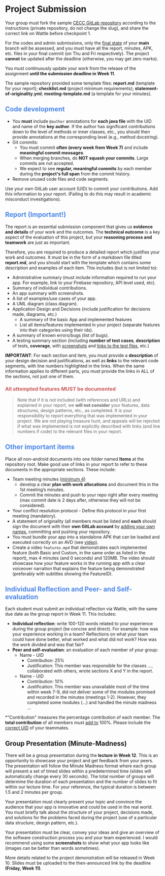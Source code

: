 # Project Submission

Your group must fork the sample [CECC GitLab repository](https://gitlab.cecs.anu.edu.au/comp2100/group-project/gp-24s2) according to the instructions (private repository, do not change the slug), and share the correct link on Wattle before checkpoint 1.

For the codes and admin submissions, only the <u>final state</u> of your **main** 
branch will be assessed, and you must have all the report, minutes, APK, etc. 
files in your final commit (on Thu and Fri respectively). The project **cannot** 
be updated after the deadline (otherwise, you may get zero marks).

You must continuously update your work from the release of the assignment 
**until the submission deadline in Week 11**.

The sample repository provided some template files: **report.md** (template for your report); **checklist.md** (project minimum requirements); **statement-of-originality.yml**; **meeting-template.md** (a template for your minutes).


## <span style="color:#4a86e8">Code development</span>

- You **must** include `@author` annotations for **each java file** with the UID and name of the **key author**. If the author has significant contributions down to the level of methods or inner classes, etc., you should then provide annotations at the corresponding level (e.g., method docstring).
- Git commits:
  - You must commit **often (every week from Week 7)** and include **meaningful commit messages**.
  - When merging branches, do **NOT squash your commits**. Large commits are not accepted.
  - We expect to see **regular, meaningful commits** by each member during the **project's full span** from the commit history.
- Remove unused code files and code segments.

Use your own GitLab user account (UID) to commit your contributions. Add this information to your report. (Failing to do this may result in academic misconduct investigations).


## <span style="color:#4a86e8">Report (Important!)</span>
The report is an essential submission component that gives us **evidence and details** 
of your work and the outcomes. The **technical outcome** is a key aspect of the 
evaluation of this project, but your **reasoning process and teamwork** are just as important.

Therefore, you are required to produce a detailed report which justifies your work 
and outcomes. It must be in the form of a markdown file titled **report.md**, and 
you should start with the template which contains some description and examples of 
each item. This includes (but is not limited to):
- Administrative summary (must include information required to run your app. For example, link to your Firebase repository, API level used, etc).
- Summary of individual contributions.
- An app summary with screenshots.
- A list of examples/use cases of your app.
- A UML diagram (class diagram).
- Application Design and Decisions (include justification for decisions made, diagrams, etc.)
  - A summary of the basic App and implemented features
  - List all items/features implemented in your project (separate features into their categories using their ids).
- A summary of known errors/bugs (list of bugs).
- A testing summary section (including **number of test cases**, **description** of tests, 
  **coverage**, with <u>screenshots</u> and <u>links to the test files</u>, etc.)

**IMPORTANT**: For each section and item, you must provide a **description** of your 
design decision and justifications, as well as **links** to the relevant code segments, 
with line numbers highlighted in the links. When the same information applies to 
different parts, you must provide the links in ALL of the sections, not just one of them.

### <span style="color:#c95757">All attempted features MUST be documented</span>

> Note that if it is not included (with references and URLs) and explained in your report, we **will not consider** your features, data structures, design patterns, etc., as completed. It is your responsibility to report everything that was implemented in your project. We are not playing treasure hunt, and appeals will be rejected if what was implemented is not explicitly described with links (and line numbers if code) to the relevant files in your report.


## <span style="color:#4a86e8">Other important items</span>

Place all non-android documents into one folder named **Items** at the repository root. 
Make good use of links in your report to refer to these documents in the appropriate sections. These include:

- Team meeting minutes (<u>minimum 4)</u>
  - develop a clear **plan with work allocations** and document this in the 1st meeting’s minutes.
  - Commit the minutes and push to your repo right after every meeting (max commit date is 2 days after, otherwise they will not be considered).
- Your conflict resolution protocol - Define this protocol in your first meeting (mandatory).
- A statement of originality (all members must be listed and **each** should
  sign the document with their **own GitLab account** by <u>adding your own names,</u> committing and pushing your repository.
- You must bundle your app into a standalone APK that can be loaded and
  executed correctly on an AVD (see
  [<u>video)</u>](https://gitlab.cecs.anu.edu.au/comp2100/student-resources/comp2100-lab-videos/-/blob/main/gp-resources/GPAPKGenerationGuide.mp4?ref_type=heads).
- Create a video `features.mp4` that demonstrates each implemented feature (both Basic and Custom, in the same order as listed in the report), max 4 minutes (and 0 seconds) and 120MB. The video should showcase how your feature works in the running app with a clear voiceover narration that explains the feature being demonstrated (preferably with subtitles showing the FeatureID).


## <span style="color:#4a86e8">Individual Reflection and Peer- and Self-evaluation</span>

Each student must submit an individual reflection via Wattle, with the same due date as the group report in Week 11. This includes:

- **Individual reflection**: write 100-120 words related to your experience during the group project (be concise and direct). For example: how was your experience working in a team? Reflections on what your team could have done better, what worked and what did not work? How was the work divided and was that fair?
- **Peer and self-evaluation**: an evaluation of each member of your group:
  - Name - UID
    - Contribution: 25%
    - Justification: This member was responsible for the classes …, collaborated with others, wrote sections X and Y in the report.
  - Name - UID
    - Contribution: 10%
    - Justification: This member was unavailable most of the time within week 7-9, did not deliver some of the modules promised and recorded in the minutes (meetings 1-2). However, they completed some modules (…) and handled the minute madness ...

*"Contribution" measures the percentage contribution of each member. The **total contribution** of all members must <u>add to</u> 100%. Please include the <u>correct UID</u> of your teammates.

## Group Presentation (Minute-Madness)

There will be a group presentation during the **lecture in Week 12**. This is an opportunity to showcase your project and get feedback from your peers. The presentation will follow the Minute Madness format where each group will present a set of timed slides within a predetermined time (slides will automatically change every 30 seconds). The total number of groups will determine the duration of each presentation and the number of slides to fit within our lecture time. For your reference, the typical duration is between 1.5 and 2 minutes per group.

Your presentation must clearly present your topic and convince the audience that your app is innovative and could be used in the real world. You must briefly talk about the structure of your project, decisions made, and solutions for the problems faced during the project (use of a particular data structure, design pattern, etc.).

Your presentation must be clear, convey your ideas and give an overview of the software construction process you and your team experienced. I would recommend using some **screenshots** to show what your app looks like (images can be better than words sometimes).

More details related to the project demonstration will be released in Week 10. Slides must be uploaded to the then-announced link by the deadline **(Friday, Week 11)**. 
